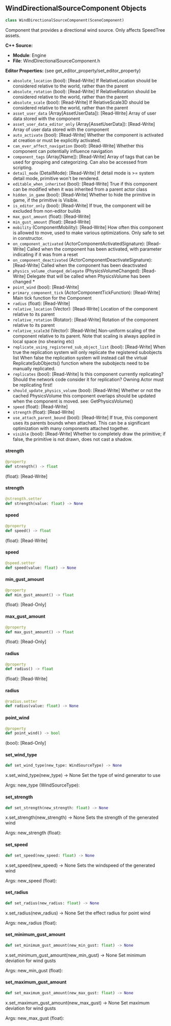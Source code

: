 ## WindDirectionalSourceComponent Objects

```python
class WindDirectionalSourceComponent(SceneComponent)
```

Component that provides a directional wind source. Only affects SpeedTree assets.

**C++ Source:**

- **Module**: Engine
- **File**: WindDirectionalSourceComponent.h

**Editor Properties:** (see get_editor_property/set_editor_property)

- ``absolute_location`` (bool):  [Read-Write] If RelativeLocation should be considered relative to the world, rather than the parent
- ``absolute_rotation`` (bool):  [Read-Write] If RelativeRotation should be considered relative to the world, rather than the parent
- ``absolute_scale`` (bool):  [Read-Write] If RelativeScale3D should be considered relative to the world, rather than the parent
- ``asset_user_data`` (Array[AssetUserData]):  [Read-Write] Array of user data stored with the component
- ``asset_user_data_editor_only`` (Array[AssetUserData]):  [Read-Write] Array of user data stored with the component
- ``auto_activate`` (bool):  [Read-Write] Whether the component is activated at creation or must be explicitly activated.
- ``can_ever_affect_navigation`` (bool):  [Read-Write] Whether this component can potentially influence navigation
- ``component_tags`` (Array[Name]):  [Read-Write] Array of tags that can be used for grouping and categorizing. Can also be accessed from scripting.
- ``detail_mode`` (DetailMode):  [Read-Write] If detail mode is >= system detail mode, primitive won't be rendered.
- ``editable_when_inherited`` (bool):  [Read-Write] True if this component can be modified when it was inherited from a parent actor class
- ``hidden_in_game`` (bool):  [Read-Write] Whether to hide the primitive in game, if the primitive is Visible.
- ``is_editor_only`` (bool):  [Read-Write] If true, the component will be excluded from non-editor builds
- ``max_gust_amount`` (float):  [Read-Write]
- ``min_gust_amount`` (float):  [Read-Write]
- ``mobility`` (ComponentMobility):  [Read-Write] How often this component is allowed to move, used to make various optimizations. Only safe to set in constructor.
- ``on_component_activated`` (ActorComponentActivatedSignature):  [Read-Write] Called when the component has been activated, with parameter indicating if it was from a reset
- ``on_component_deactivated`` (ActorComponentDeactivateSignature):  [Read-Write] Called when the component has been deactivated
- ``physics_volume_changed_delegate`` (PhysicsVolumeChanged):  [Read-Write] Delegate that will be called when PhysicsVolume has been changed *
- ``point_wind`` (bool):  [Read-Write]
- ``primary_component_tick`` (ActorComponentTickFunction):  [Read-Write] Main tick function for the Component
- ``radius`` (float):  [Read-Write]
- ``relative_location`` (Vector):  [Read-Write] Location of the component relative to its parent
- ``relative_rotation`` (Rotator):  [Read-Write] Rotation of the component relative to its parent
- ``relative_scale3d`` (Vector):  [Read-Write] Non-uniform scaling of the component relative to its parent.
  Note that scaling is always applied in local space (no shearing etc)
- ``replicate_using_registered_sub_object_list`` (bool):  [Read-Write] When true the replication system will only replicate the registered subobjects list
  When false the replication system will instead call the virtual ReplicateSubObjects() function where the subobjects need to be manually replicated.
- ``replicates`` (bool):  [Read-Write] Is this component currently replicating? Should the network code consider it for replication? Owning Actor must be replicating first!
- ``should_update_physics_volume`` (bool):  [Read-Write] Whether or not the cached PhysicsVolume this component overlaps should be updated when the component is moved.
  see: GetPhysicsVolume()
- ``speed`` (float):  [Read-Write]
- ``strength`` (float):  [Read-Write]
- ``use_attach_parent_bound`` (bool):  [Read-Write] If true, this component uses its parents bounds when attached.
  This can be a significant optimization with many components attached together.
- ``visible`` (bool):  [Read-Write] Whether to completely draw the primitive; if false, the primitive is not drawn, does not cast a shadow.

<a id="unreal.WindDirectionalSourceComponent.strength"></a>

#### strength

```python
@property
def strength() -> float
```

(float):  [Read-Write]

<a id="unreal.WindDirectionalSourceComponent.strength"></a>

#### strength

```python
@strength.setter
def strength(value: float) -> None
```

<a id="unreal.WindDirectionalSourceComponent.speed"></a>

#### speed

```python
@property
def speed() -> float
```

(float):  [Read-Write]

<a id="unreal.WindDirectionalSourceComponent.speed"></a>

#### speed

```python
@speed.setter
def speed(value: float) -> None
```

<a id="unreal.WindDirectionalSourceComponent.min_gust_amount"></a>

#### min_gust_amount

```python
@property
def min_gust_amount() -> float
```

(float):  [Read-Only]

<a id="unreal.WindDirectionalSourceComponent.max_gust_amount"></a>

#### max_gust_amount

```python
@property
def max_gust_amount() -> float
```

(float):  [Read-Only]

<a id="unreal.WindDirectionalSourceComponent.radius"></a>

#### radius

```python
@property
def radius() -> float
```

(float):  [Read-Write]

<a id="unreal.WindDirectionalSourceComponent.radius"></a>

#### radius

```python
@radius.setter
def radius(value: float) -> None
```

<a id="unreal.WindDirectionalSourceComponent.point_wind"></a>

#### point_wind

```python
@property
def point_wind() -> bool
```

(bool):  [Read-Only]

<a id="unreal.WindDirectionalSourceComponent.set_wind_type"></a>

#### set_wind_type

```python
def set_wind_type(new_type: WindSourceType) -> None
```

x.set_wind_type(new_type) -> None
Set the type of wind generator to use

Args:
    new_type (WindSourceType):

<a id="unreal.WindDirectionalSourceComponent.set_strength"></a>

#### set_strength

```python
def set_strength(new_strength: float) -> None
```

x.set_strength(new_strength) -> None
Sets the strength of the generated wind

Args:
    new_strength (float):

<a id="unreal.WindDirectionalSourceComponent.set_speed"></a>

#### set_speed

```python
def set_speed(new_speed: float) -> None
```

x.set_speed(new_speed) -> None
Sets the windspeed of the generated wind

Args:
    new_speed (float):

<a id="unreal.WindDirectionalSourceComponent.set_radius"></a>

#### set_radius

```python
def set_radius(new_radius: float) -> None
```

x.set_radius(new_radius) -> None
Set the effect radius for point wind

Args:
    new_radius (float):

<a id="unreal.WindDirectionalSourceComponent.set_minimum_gust_amount"></a>

#### set_minimum_gust_amount

```python
def set_minimum_gust_amount(new_min_gust: float) -> None
```

x.set_minimum_gust_amount(new_min_gust) -> None
Set minimum deviation for wind gusts

Args:
    new_min_gust (float):

<a id="unreal.WindDirectionalSourceComponent.set_maximum_gust_amount"></a>

#### set_maximum_gust_amount

```python
def set_maximum_gust_amount(new_max_gust: float) -> None
```

x.set_maximum_gust_amount(new_max_gust) -> None
Set maximum deviation for wind gusts

Args:
    new_max_gust (float):

<a id="unreal.WorldSettings"></a>